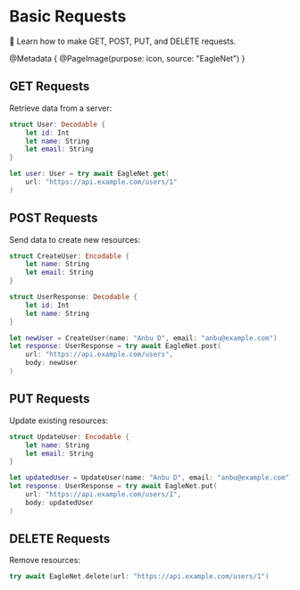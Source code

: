 # Basic Requests

🚀 Learn how to make GET, POST, PUT, and DELETE requests.

@Metadata {
   @PageImage(purpose: icon, source: "EagleNet")
}

## GET Requests

Retrieve data from a server:

```swift
struct User: Decodable {
    let id: Int
    let name: String
    let email: String
}

let user: User = try await EagleNet.get(
    url: "https://api.example.com/users/1"
)
```

## POST Requests

Send data to create new resources:

```swift
struct CreateUser: Encodable {
    let name: String
    let email: String
}

struct UserResponse: Decodable {
    let id: Int
    let name: String
}

let newUser = CreateUser(name: "Anbu D", email: "anbu@example.com")
let response: UserResponse = try await EagleNet.post(
    url: "https://api.example.com/users",
    body: newUser
)
```

## PUT Requests

Update existing resources:

```swift
struct UpdateUser: Encodable {
    let name: String
    let email: String
}

let updatedUser = UpdateUser(name: "Anbu D", email: "anbu@example.com")
let response: UserResponse = try await EagleNet.put(
    url: "https://api.example.com/users/1",
    body: updatedUser
)
```

## DELETE Requests

Remove resources:

```swift
try await EagleNet.delete(url: "https://api.example.com/users/1")
```